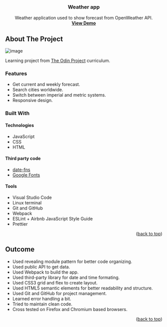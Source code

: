 <div id="top"></div>
<div align="center">
<h3 align="center">Weather app</h3>

  <p align="center">
    Weather application used to show forecast from OpenWeather API.
    <br />
    <a href="https://ventorix.github.io/Weather-App/"><strong>View Demo</strong></a>
  </p>
</div>

<!-- ABOUT THE PROJECT -->
## About The Project

![image](https://github.com/Ventorix/Weather-App/assets/40743606/323f1a29-2895-48e5-ac56-bda2c025a059)

Learning project from [The Odin Project](https://www.theodinproject.com/lessons/node-path-javascript-weather-app) curriculum.

### Features

* Get current and weekly forecast.
* Search cities worldwide.
* Switch between imperial and metric systems.
* Responsive design.

### Built With

#### Technologies

* JavaScript
* CSS
* HTML

#### Third party code

* [date-fns](https://date-fns.org/)
* [Google Fonts](https://fonts.google.com/)

#### Tools

* Visual Studio Code
* Linux terminal
* Git and GitHub
* Webpack
* ESLint + Airbnb JavaScript Style Guide
* Prettier

<p align="right">(<a href="#top">back to top</a>)</p>

<!-- OUTCOME -->
## Outcome

* Used revealing module pattern for better code organizing.
* Used public API to get data.
* Used Webpack to build the app.
* Used third-party library for date and time formating.
* Used CSS3 grid and flex to create layout.
* Used HTML5 semantic elements for better readability and structure.
* Used Git and GitHub for project management.
* Learned error handling a bit.
* Tried to maintain clean code.
* Cross tested on Firefox and Chromium based browsers.

<p align="right">(<a href="#top">back to top</a>)</p>
